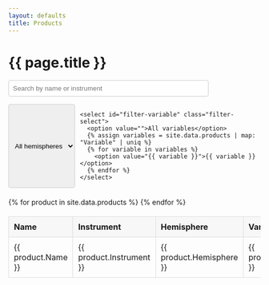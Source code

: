```yaml
---
layout: defaults
title: Products
---
```


<div class="home">
  <h1 class="page-heading">{{ page.title }}</h1>

  <!-- search bar -->
  <input type="text" id="search" placeholder="Search by name or instrument" class="search-input">

  <!-- filters -->
  <div class="filters">
    <select id="filter-hemisphere" class="filter-select">
      <option value="">All hemispheres</option>
      {% assign hemispheres = site.data.products | map: "Hemisphere" | uniq %}
      {% for hemisphere in hemispheres %}
        <option value="{{ hemisphere }}">{{ hemisphere }}</option>
      {% endfor %}
    </select>

    <select id="filter-variable" class="filter-select">
      <option value="">All variables</option>
      {% assign variables = site.data.products | map: "Variable" | uniq %}
      {% for variable in variables %}
        <option value="{{ variable }}">{{ variable }}</option>
      {% endfor %}
    </select>
  </div>

  <!-- Table -->
  <table id="products-table" class="products-table">
    <thead>
      <tr>
        <th>Name</th>
        <th>Instrument</th>
        <th>Hemisphere</th>
        <th>Variable</th>
      </tr>
    </thead>
    <tbody>
      {% for product in site.data.products %}
      <tr>
        <td>{{ product.Name }}</td>
        <td>{{ product.Instrument }}</td>
        <td>{{ product.Hemisphere }}</td>
        <td>{{ product.Variable }}</td>
      </tr>
      {% endfor %}
    </tbody>
  </table>
</div>

<script>
const tableBody = document.querySelector('#products-table tbody');
const searchInput = document.querySelector('#search');
const filterHemisphere = document.querySelector('#filter-hemisphere');
const filterVariable = document.querySelector('#filter-variable');

function applyFilters() {
  const query = searchInput.value.toLowerCase();
  const selectedHemisphere = filterHemisphere.value.toLowerCase();
  const selectedVariable = filterVariable.value.toLowerCase();

  Array.from(tableBody.rows).forEach(row => {
    const name = row.cells[0].textContent.toLowerCase();
    const instrument = row.cells[1].textContent.toLowerCase();
    const hemisphere = row.cells[2].textContent.toLowerCase();
    const variable = row.cells[3].textContent.toLowerCase();

    const matchesSearch =
      name.includes(query) || instrument.includes(query);

    const matchesHemisphere =
      !selectedHemisphere || hemisphere === selectedHemisphere;

    const matchesVariable =
      !selectedVariable || variable === selectedVariable;

    row.style.display = matchesSearch && matchesHemisphere && matchesVariable ? '' : 'none';
  });
}

searchInput.addEventListener('input', applyFilters);
filterHemisphere.addEventListener('change', applyFilters);
filterVariable.addEventListener('change', applyFilters);
</script>

<style>
.home {
  max-width: 900px;
  margin: auto;
}
.products-table {
  width: 100%;
  border-collapse: collapse;
  margin-top: 20px;
}
.products-table th, .products-table td {
  border: 1px solid #ddd;
  padding: 10px;
}
.products-table th {
  background-color: #f7f7f7;
  text-align: left;
}
.products-table tr:nth-child(even) {
  background-color: #f2f2f2;
}
.products-table tr:hover {
  background-color: #e0f7fa;
}
.search-input {
  margin-bottom: 15px;
  padding: 8px;
  width: 100%;
  max-width: 400px;
  border: 1px solid #ccc;
  border-radius: 4px;
}
.filters {
  display: flex;
  gap: 10px;
  margin-bottom: 20px;
}
.filter-select {
  flex: 1;
  max-width: 200px;
  padding: 8px;
  border: 1px solid #ccc;
  border-radius: 4px;
}
</style>
